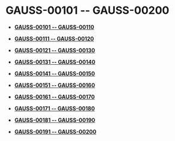 # GAUSS-00101 -- GAUSS-00200<a name="ZH-CN_TOPIC_0302072879"></a>

-   **[GAUSS-00101 -- GAUSS-00110](GAUSS-00101----GAUSS-00110.md)**  

-   **[GAUSS-00111 -- GAUSS-00120](GAUSS-00111----GAUSS-00120.md)**  

-   **[GAUSS-00121 -- GAUSS-00130](GAUSS-00121----GAUSS-00130.md)**  

-   **[GAUSS-00131 -- GAUSS-00140](GAUSS-00131----GAUSS-00140.md)**  

-   **[GAUSS-00141 -- GAUSS-00150](GAUSS-00141----GAUSS-00150.md)**  

-   **[GAUSS-00151 -- GAUSS-00160](GAUSS-00151----GAUSS-00160.md)**  

-   **[GAUSS-00161 -- GAUSS-00170](GAUSS-00161----GAUSS-00170.md)**  

-   **[GAUSS-00171 -- GAUSS-00180](GAUSS-00171----GAUSS-00180.md)**  

-   **[GAUSS-00181 -- GAUSS-00190](GAUSS-00181----GAUSS-00190.md)**  

-   **[GAUSS-00191 -- GAUSS-00200](GAUSS-00191----GAUSS-00200.md)**  


